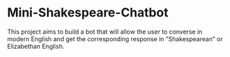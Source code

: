 # Mini-Shakespeare-Chatbot
This project aims to build a bot that will allow the user to converse in modern English and get the corresponding response in ”Shakespearean” or Elizabethan English.
